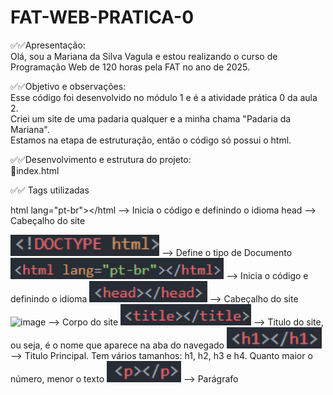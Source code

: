 # FAT-WEB-PRATICA-0

✅✅Apresentação: <br>
Olá, sou a Mariana da Silva Vagula e estou realizando o curso de Programação Web de 120 horas pela FAT no ano de 2025.

✅✅Objetivo e observações: <br>
Esse código foi desenvolvido no módulo 1 e é a atividade prática 0 da aula 2.<br>
Criei um site de uma padaria qualquer e a minha chama "Padaria da Mariana".<br>
Estamos na etapa de estruturação, então o código só possui o html.

✅✅Desenvolvimento e estrutura do projeto: <br>
🔸index.html

✅✅ Tags utilizadas
<!-- <!DOCTYPE html> Define o tipo de Documento-->
html lang="pt-br"></html --> Inicia o código e definindo o idioma
head --> Cabeçalho do site
<!-- <bory></bory> <!--Corpo do site-->
<!-- <title></title> <!--Titulo do site, ou seja, é o nome que aparece na aba do navegador-->
<!-- <h1></h1> <!-- Titulo Principal--> 
<img height="34" alt="image" src=images/DOCTYPE.png/> --> Define o tipo de Documento
<img height="34" alt="image" src=images/HTML.png/> --> Inicia o código e definindo o idioma
<img height="34" alt="image" src=images/HEAD.png/> --> Cabeçalho do site
<img height="34" alt="image" src=images/BORY.png/> --> Corpo do site
<img height="34" alt="image" src=images/TITLE.png/> --> Titulo do site, ou seja, é o nome que aparece na aba do navegado
<img height="34" alt="image" src=images/H1.png/> --> Titulo Principal. Tem vários tamanhos: h1, h2, h3 e h4. Quanto maior o número, menor o texto
<img height="34" alt="image" src=images/P.png/> --> Parágrafo





